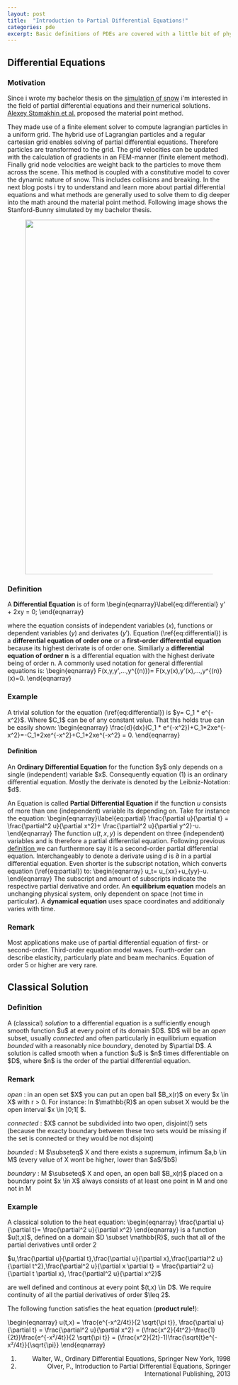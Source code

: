 ```yaml
---
layout: post
title:  "Introduction to Partial Differential Equations!"
categories: pde
excerpt: Basic definitions of PDEs are covered with a little bit of physical context and calculation.
---
```


<h2>Differential Equations</h2>
<h3>Motivation</h3>
<p>Since i wrote my bachelor thesis on the <a href="https://github.com/MeyerFabian/snow">simulation of snow</a> i'm interested in the field of partial differential equations and their numerical solutions. <a href="https://disney-animation.s3.amazonaws.com/uploads/production/publication_asset/94/asset/SSCTS13_2.pdf">Alexey Stomakhin et al.</a> proposed the material point method. </p>
They made use of a finite element solver to compute lagrangian particles in a uniform grid. The hybrid use of Lagrangian particles and a regular cartesian grid enables solving of partial differential equations. Therefore particles are transformed to the grid. The grid velocities can be updated with the calculation of gradients in an FEM-manner (finite element method). Finally grid node velocities are weight back to the particles to move them across the scene. This method is coupled with a constitutive model to cover the dynamic nature of snow. This includes collisions and breaking. In the next blog posts i try to understand and learn more about partial differential equations and what methods are generally used to solve them to dig deeper into the math around the material point method. Following image shows the Stanford-Bunny simulated by my bachelor thesis.

<figure>
<img width="800px" src="{{site.url}}/image/mpm.jpg" />
</figure>
<h3 id="def:diff">Definition</h3>
<p>
A <b>Differential Equation</b> is of form
\begin{eqnarray}\label{eq:differential}
y' + 2xy = 0;
\end{eqnarray}

where the equation consists of independent variables ($x$),
functions or dependent variables ($y$) and derivates ($y'$).
Equation (\ref{eq:differential}) is a <b>differential equation of order one</b>
or a <b>first-order differential equation</b> because its highest
derivate is of order one. Similiarly a <b>differential equation of ordner n</b>
is a differential equation with the highest derivate being of order n.
A commonly used notation for general differential equations is:
\begin{eqnarray}
F(x,y,y',...,y^{(n)})= F(x,y(x),y'(x),...,y^{(n)}(x)=0.
\end{eqnarray}
</p>
<h3>Example</h3>
<p>
A trivial solution for the equation (\ref{eq:differential}) is $y= C_1 * e^{-x^2}$. Where $C_1$ can be of any constant value. That this holds true can be easily shown:
\begin{eqnarray}
\frac{d}{dx}(C_1 * e^{-x^2})+C_1*2xe^{-x^2}=-C_1*2xe^{-x^2}+C_1*2xe^{-x^2} = 0.
\end{eqnarray}
</p>
<h4>Definition</h4>
An <b>Ordinary Differential Equation</b> for the function $y$ only depends on a single (independent) variable $x$. Consequently equation (1) is an ordinary differential equation. Mostly the derivate is denoted by the Leibniz-Notation: $d$.

An Equation is called <b>Partial Differential Equation</b> if the function $u$ consists of more than one (independent) variable its depending on. Take for instance the equation:
\begin{eqnarray}\label{eq:partial}
\frac{\partial u}{\partial t} = \frac{\partial^2 u}{\partial x^2}+ \frac{\partial^2 u}{\partial y^2}-u.
\end{eqnarray}
The function $u(t,x,y)$ is dependent on three (independent) variables and is therefore a partial differential equation. Following previous <a href="#def:diff">definition </a> we can furthermore say it is a second-order partial differential equation. Interchangeably to denote a derivate using $d$ is $\partial$ in a partial differential equation. Even shorter is the subscript notation, which converts equation (\ref{eq:partial}) to:
\begin{eqnarray}
u_t= u_{xx}+u_{yy}-u.
\end{eqnarray}
The subscript and amount of subscripts indicate the respective partial derivative and order. An <b>equilibrium equation</b> models an unchanging physical system, only dependent on space (not time in particular). A <b>dynamical equation</b> uses space coordinates and additionaly varies with time.
<h3>Remark</h3>
Most applications make use of partial differential equation of first- or second-order. Third-order equation model waves. Fourth-order can describe elasticity, particularly plate and beam mechanics. Equation of order 5 or higher are very rare.

<h2> Classical Solution </h2>
<div>
<h3> Definition </h3>
<p> A (classical) <i>solution</i> to a differential equation is a sufficiently enough smooth function $u$ at every point of its domain $D$.
$D$ will be an <i>open</i> subset, usually <i>connected</i> and often particularly in equilibrium equation <i>bounded</i> with a reasonably nice <i>boundary</i>, denoted by $\partial D$.
A solution is called smooth when a function $u$ is $n$ times differentiable on $D$, where $n$ is the order of the partial differential equation.
</p>
<h3> Remark </h3>
<p> <i> open </i>: in an open set $X$ you can put an open ball $B_x(r)$ on every $x \in X$ with r > 0. For instance: In $\mathbb{R}$ an open subset X would be the open interval $x \in ]0;1[ $.
</p>
<p> <i> connected </i>: $X$ cannot be subdivided into two open, disjoint(!) sets (because the exacty boundary between these two sets would be missing if the set is connected or they would be not disjoint)
</p>
<p>
<p> <i> bounded </i>: M $\subseteq$ X and there exists a supremum, infimum $a,b \in M$ (every value of X wont be higher, lower than $a$/$b$)
</p>
<p> <i> boundary </i>: M $\subseteq$ X and open, an open ball $B_x(r)$  placed on a boundary point $x \in X$ always consists of at least one point in M and one not in M
</p>
<h3> Example </h3>
<p>
A classical solution to the heat equation:
\begin{eqnarray}
\frac{\partial u}{\partial t}= \frac{\partial^2 u}{\partial x^2}
\end{eqnarray}
is a function $u(t,x)$, defined on a domain $D \subset \mathbb{R}$, such that all of the partial derivatives until order 2
</p>
<p> $u,\frac{\partial u}{\partial t},\frac{\partial u}{\partial x},\frac{\partial^2 u}{\partial t^2},\frac{\partial^2 u}{\partial x \partial t} = \frac{\partial^2 u}{\partial t \partial x}, \frac{\partial^2 u}{\partial x^2}$	  
</p>
<p>
are well defined and continous at every point $(t,x) \in D$. We require continuity of all the partial derivatives of order $\leq 2$.
</p>
<p> The following function satisfies the heat equation (<b>product rule!</b>):</p>
\begin{eqnarray}
u(t,x) = \frac{e^{-x^2/4t}}{2 \sqrt{\pi t}}, \frac{\partial u}{\partial t} =  \frac{\partial^2 u}{\partial x^2} = (\frac{x^2}{4t^2}-\frac{1}{2t})\frac{e^{-x²/4t}}{2 \sqrt{\pi t}} = (\frac{x^2}{2t}-1)\frac{\sqrt{t}e^{-x²/4t}}{\sqrt{\pi}}
\end{eqnarray}


<ol style="text-align:right;">
<li> Walter, W., Ordinary Differential Equations, Springer New York, 1998</li>
<li> Olver, P., Introduction to Partial Differential Equations, Springer International Publishing, 2013</li>
</ol>
